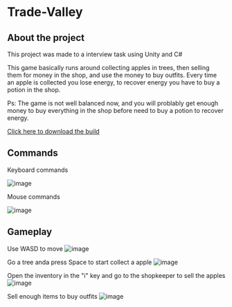 # Trade-Valley
## About the project
This project was made to a interview task using Unity and C#

This game basically runs around collecting apples in trees, then selling them for money in the shop, and use the money to buy outfits. Every time an apple is collected you lose energy, to recover energy you have to buy a potion in the shop.

Ps: The game is not well balanced now, and you will problably get enough money to buy everything in the shop before need to buy a potion to recover energy.

[Click here to download the build](https://github.com/JG209/Trade-Valley/releases/tag/build)

## Commands
Keyboard commands

![image](https://user-images.githubusercontent.com/26046947/182213830-6bac8c09-af8a-4018-bab1-cdfb4d68f65f.png)

Mouse commands

![image](https://user-images.githubusercontent.com/26046947/182217239-160e9716-8ad5-4df4-b6ac-3a31771c82a3.png)

## Gameplay
Use WASD to move
![image](https://user-images.githubusercontent.com/26046947/182227600-e63898de-bf07-491d-8a64-573502164215.png)

Go a tree anda press Space to start collect a apple
![image](https://user-images.githubusercontent.com/26046947/182228252-6ccc4abb-8582-4fa8-9e70-f09b660d062c.png)

Open the inventory in the "i" key and go to the shopkeeper to sell the apples
![image](https://user-images.githubusercontent.com/26046947/182228514-d4cc3874-72f1-436a-8908-1ce466bccb2c.png)

Sell enough items to buy outfits
![image](https://user-images.githubusercontent.com/26046947/182228796-8ad282ba-566a-442b-af02-8f5acb22b34f.png)
